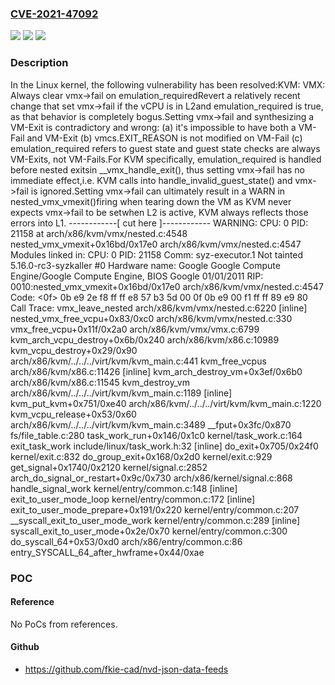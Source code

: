 ### [CVE-2021-47092](https://cve.mitre.org/cgi-bin/cvename.cgi?name=CVE-2021-47092)
![](https://img.shields.io/static/v1?label=Product&message=Linux&color=blue)
![](https://img.shields.io/static/v1?label=Version&message=c8607e4a086f%3C%20e4e4e7cb2298%20&color=brighgreen)
![](https://img.shields.io/static/v1?label=Vulnerability&message=n%2Fa&color=brighgreen)

### Description

In the Linux kernel, the following vulnerability has been resolved:KVM: VMX: Always clear vmx->fail on emulation_requiredRevert a relatively recent change that set vmx->fail if the vCPU is in L2and emulation_required is true, as that behavior is completely bogus.Setting vmx->fail and synthesizing a VM-Exit is contradictory and wrong:  (a) it's impossible to have both a VM-Fail and VM-Exit  (b) vmcs.EXIT_REASON is not modified on VM-Fail  (c) emulation_required refers to guest state and guest state checks are      always VM-Exits, not VM-Fails.For KVM specifically, emulation_required is handled before nested exitsin __vmx_handle_exit(), thus setting vmx->fail has no immediate effect,i.e. KVM calls into handle_invalid_guest_state() and vmx->fail is ignored.Setting vmx->fail can ultimately result in a WARN in nested_vmx_vmexit()firing when tearing down the VM as KVM never expects vmx->fail to be setwhen L2 is active, KVM always reflects those errors into L1.  ------------[ cut here ]------------  WARNING: CPU: 0 PID: 21158 at arch/x86/kvm/vmx/nested.c:4548                                nested_vmx_vmexit+0x16bd/0x17e0                                arch/x86/kvm/vmx/nested.c:4547  Modules linked in:  CPU: 0 PID: 21158 Comm: syz-executor.1 Not tainted 5.16.0-rc3-syzkaller #0  Hardware name: Google Google Compute Engine/Google Compute Engine, BIOS Google 01/01/2011  RIP: 0010:nested_vmx_vmexit+0x16bd/0x17e0 arch/x86/kvm/vmx/nested.c:4547  Code: <0f> 0b e9 2e f8 ff ff e8 57 b3 5d 00 0f 0b e9 00 f1 ff ff 89 e9 80  Call Trace:   vmx_leave_nested arch/x86/kvm/vmx/nested.c:6220 [inline]   nested_vmx_free_vcpu+0x83/0xc0 arch/x86/kvm/vmx/nested.c:330   vmx_free_vcpu+0x11f/0x2a0 arch/x86/kvm/vmx/vmx.c:6799   kvm_arch_vcpu_destroy+0x6b/0x240 arch/x86/kvm/x86.c:10989   kvm_vcpu_destroy+0x29/0x90 arch/x86/kvm/../../../virt/kvm/kvm_main.c:441   kvm_free_vcpus arch/x86/kvm/x86.c:11426 [inline]   kvm_arch_destroy_vm+0x3ef/0x6b0 arch/x86/kvm/x86.c:11545   kvm_destroy_vm arch/x86/kvm/../../../virt/kvm/kvm_main.c:1189 [inline]   kvm_put_kvm+0x751/0xe40 arch/x86/kvm/../../../virt/kvm/kvm_main.c:1220   kvm_vcpu_release+0x53/0x60 arch/x86/kvm/../../../virt/kvm/kvm_main.c:3489   __fput+0x3fc/0x870 fs/file_table.c:280   task_work_run+0x146/0x1c0 kernel/task_work.c:164   exit_task_work include/linux/task_work.h:32 [inline]   do_exit+0x705/0x24f0 kernel/exit.c:832   do_group_exit+0x168/0x2d0 kernel/exit.c:929   get_signal+0x1740/0x2120 kernel/signal.c:2852   arch_do_signal_or_restart+0x9c/0x730 arch/x86/kernel/signal.c:868   handle_signal_work kernel/entry/common.c:148 [inline]   exit_to_user_mode_loop kernel/entry/common.c:172 [inline]   exit_to_user_mode_prepare+0x191/0x220 kernel/entry/common.c:207   __syscall_exit_to_user_mode_work kernel/entry/common.c:289 [inline]   syscall_exit_to_user_mode+0x2e/0x70 kernel/entry/common.c:300   do_syscall_64+0x53/0xd0 arch/x86/entry/common.c:86   entry_SYSCALL_64_after_hwframe+0x44/0xae

### POC

#### Reference
No PoCs from references.

#### Github
- https://github.com/fkie-cad/nvd-json-data-feeds

